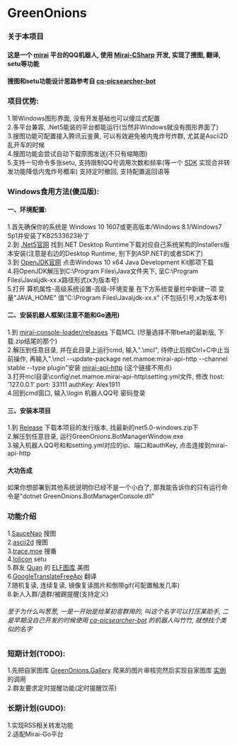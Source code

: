 # GreenOnions

### 关于本项目

#### 这是一个 [mirai](https://github.com/mamoe/mirai) 平台的QQ机器人, 使用 [Mirai-CSharp](https://github.com/Executor-Cheng/Mirai-CSharp) 开发, 实现了搜图, 翻译, setu等功能<br>
#### 搜图和setu功能设计思路参考自 [cq-picsearcher-bot](https://github.com/Tsuk1ko/cq-picsearcher-bot) <br>

### 项目优势:

1.带Windows图形界面, 没有开发基础也可以傻瓜式配置<br>
2.多平台兼容, .Net5能装的平台都能运行(当然非Windows就没有图形界面了)<br>
3.搜图功能可配置接入腾讯云鉴黄, 可以有效避免被内鬼炸号炸群, 尤其是Ascii2D乱开车的时候<br>
4.搜图功能会尝试自动下载原图发送(不只有缩略图)<br>
5.支持一句命令多张setu, 支持限制QQ号调用次数和频率(等一个 [SDK](https://github.com/Executor-Cheng/Mirai-CSharp) 实现合并转发功能降低内鬼炸号概率) 支持定时撤回, 支持配置返回语等<br>

### Windows食用方法(傻瓜版):

#### 一、环境配置:

1.首先确保你的系统是 Windows 10 1607或更高版本/Windows 8.1/Windows7 Sp1并安装了KB2533623补丁<br>
2.到 [.Net5官网](https://dotnet.microsoft.com/download/dotnet/5.0) 找到.NET Desktop Runtime下载对应自己系统架构的Installers版本安装(注意是右边的Desktop Runtime, 别下到ASP.NET的或者SDK了)<br>
3.到 [OpenJDK官网](http://jdk.java.net/java-se-ri/16) 点击Windows 10 x64 Java Development Kit那项下载<br>
4.将OpenJDK解压到C:\Program Files\Java文件夹下, 呈C:\Program Files\Java\jdk-xx.x路径形式(x为版本号)<br>
5.打开 算机属性-高级系统设置-高级-环境变量 在下方系统变量栏中新建一项 变量"JAVA_HOME" 值"C:\Program Files\Java\jdk-xx.x" (不包括引号,x为版本号)<br>

#### 二、安装机器人框架(注意不能和Go通用)

1.到 [mirai-console-loader/releases](https://github.com/iTXTech/mirai-console-loader/releases) 下载MCL (尽量选择不带beta的最新版, 下载.zip结尾的那个)<br>
2.解压到任意目录, 并在此目录上运行cmd, 输入".\mcl", 待停止后按Ctrl+C中止当前操作, 再输入".\mcl --update-package net.mamoe:mirai-api-http --channel stable --type plugin"安装 [mirai-api-http](https://github.com/project-mirai/mirai-api-http) (这个链接不用点)<br>
3.打开mcl目录\config\net.mamoe.mirai-api-http\setting.yml文件, 修改 host: '127.0.0.1' port: 33111 authKey: Alex1911<br>
4.回到cmd窗口, 输入\login 机器人QQ号 密码登录<br>

#### 三、安装本项目

1.到 [Release](https://github.com/Alex1911-Jiang/GreenOnions/releases) 下载本项目的发行版本, 找最新的net5.0-windows.zip下<br>
2.解压到任意目录, 运行GreenOnions.BotManagerWindow.exe<br>
3.输入机器人QQ号和和setting.yml对应的ip、端口和authKey, 点击连接到mirai-api-http<br>

#### 大功告成

如果你想部署到其他系统说明你已经不是一个小白了, 那我能告诉你的只有运行命令是"dotnet GreenOnions.BotManagerConsole.dll"<br>

### 功能介绍

1.[SauceNao](https://saucenao.com/) 搜图<br>
2.[ascii2d](https://ascii2d.net/) 搜图<br>
3.[trace.moe](https://trace.moe/) 搜番<br>
4.[lolicon](https://api.lolicon.app/#/setu) setu<br>
5.群友 [Quan](https://github.com/Quan666) 的 [ELF图库](http://img.shab.fun:5000/) 美图<br>
6.[GoogleTranslateFreeApi](https://github.com/wadereye/GoogleTranslateFreeApi) 翻译<br>
7.随机复读, 连续复读, 镜像复读图片和倒带gif(可配置触发几率)<br>
8.新人入群/退群/被踢提醒(支持定义)<br>

###### 至于为什么叫葱葱, 一是一开始是给某初音群用的, 叫这个名字可以打压某助手, 二是早期没自己开发的时候使用 [cq-picsearcher-bot](https://github.com/Tsuk1ko/cq-picsearcher-bot) 的机器人叫竹竹, 就想找个类似的名字<br>

### 短期计划(TODO):

1.先把自家图库 [GreenOnions.Gallery](https://github.com/Alex1911-Jiang/GreenOnions.Gallery) 爬来的图片审核完然后实现自家图库 [实例](http://alex1911.top/) 的调用<br>
2.群友要求定时提醒功能(定时提醒饮茶)<br>

### 长期计划(GUDO):

1.实现RSS相关转发功能<br>
2.适配Mirai-Go平台

